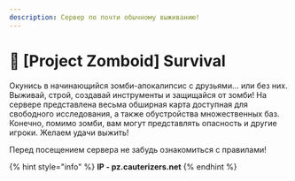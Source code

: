 ```yaml
---
description: Сервер по почти обычному выживанию!
---
```


# 🧟 \[Project Zomboid] Survival

Окунись в начинающийся зомби-апокалипсис с друзьями... или без них. Выживай, строй, создавай инструменты и защищайся от зомби! На сервере представлена весьма обширная карта доступная для свободного исследования, а также обустройства множественных баз. Конечно, помимо зомби, вам могут представлять опасность и другие игроки. Желаем удачи выжить!

Перед посещением сервера не забудь ознакомиться с правилами!

{% hint style="info" %}
**IP - pz.cauterizers.net**
{% endhint %}
